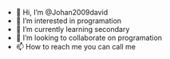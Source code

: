 - 👋 Hi, I’m @Johan2009david
- 👀 I’m interested in programation
- 🌱 I’m currently learning secondary
- 💞️ I’m looking to collaborate on programation
- 📫 How to reach me you can call me 

<!---
Johan2009david/Johan2009david is a ✨ special ✨ repository because its `README.md` (this file) appears on your GitHub profile.
You can click the Preview link to take a look at your changes.
--->
